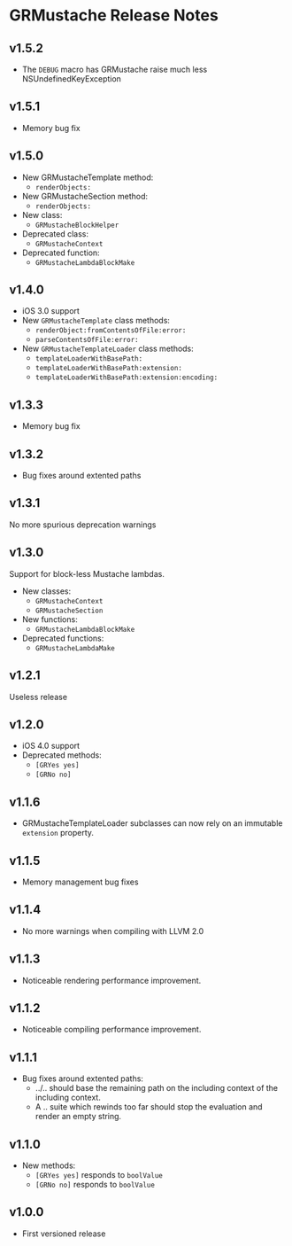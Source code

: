 GRMustache Release Notes
========================

## v1.5.2

- The `DEBUG` macro has GRMustache raise much less NSUndefinedKeyException

## v1.5.1

- Memory bug fix

## v1.5.0

- New GRMustacheTemplate method:
	- `renderObjects:`
- New GRMustacheSection method:
	- `renderObjects:`
- New class:
	- `GRMustacheBlockHelper`
- Deprecated class:
	- `GRMustacheContext`
- Deprecated function:
	- `GRMustacheLambdaBlockMake`

## v1.4.0

- iOS 3.0 support
- New `GRMustacheTemplate` class methods:
	- `renderObject:fromContentsOfFile:error:`
	- `parseContentsOfFile:error:`
- New `GRMustacheTemplateLoader` class methods:
	- `templateLoaderWithBasePath:`
	- `templateLoaderWithBasePath:extension:`
	- `templateLoaderWithBasePath:extension:encoding:`

## v1.3.3

- Memory bug fix

## v1.3.2

- Bug fixes around extented paths

## v1.3.1

No more spurious deprecation warnings

## v1.3.0

Support for block-less Mustache lambdas.

- New classes:
	- `GRMustacheContext`
	- `GRMustacheSection`
- New functions:
	- `GRMustacheLambdaBlockMake`
- Deprecated functions:
	- `GRMustacheLambdaMake`

## v1.2.1

Useless release

## v1.2.0

- iOS 4.0 support
- Deprecated methods:
	- `[GRYes yes]`
	- `[GRNo no]`

## v1.1.6

- GRMustacheTemplateLoader subclasses can now rely on an immutable `extension` property.

## v1.1.5

- Memory management bug fixes

## v1.1.4

- No more warnings when compiling with LLVM 2.0

## v1.1.3

- Noticeable rendering performance improvement.

## v1.1.2

- Noticeable compiling performance improvement.

## v1.1.1

- Bug fixes around extented paths:
	- ../.. should base the remaining path on the including context of the including context.
	- A .. suite which rewinds too far should stop the evaluation and render an empty string.

## v1.1.0

- New methods:
	- `[GRYes yes]` responds to `boolValue`
	- `[GRNo no]` responds to `boolValue`

## v1.0.0

- First versioned release
